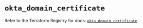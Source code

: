 # `okta_domain_certificate`

Refer to the Terraform Registry for docs: [`okta_domain_certificate`](https://registry.terraform.io/providers/okta/okta/4.10.0/docs/resources/domain_certificate).
